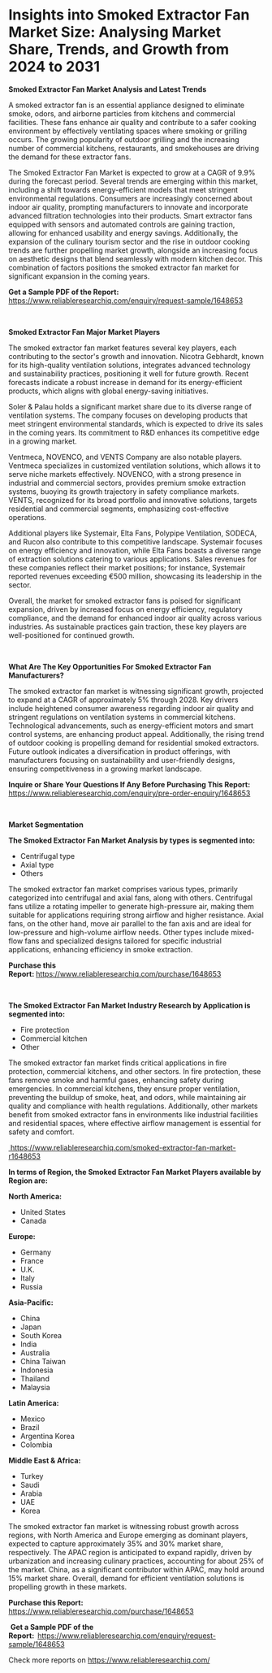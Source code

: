 <p><h1>Insights into Smoked Extractor Fan Market Size: Analysing Market Share, Trends, and Growth from 2024 to 2031</h1></p><p><strong>Smoked Extractor Fan Market Analysis and Latest Trends</strong></p>
<p><p>A smoked extractor fan is an essential appliance designed to eliminate smoke, odors, and airborne particles from kitchens and commercial facilities. These fans enhance air quality and contribute to a safer cooking environment by effectively ventilating spaces where smoking or grilling occurs. The growing popularity of outdoor grilling and the increasing number of commercial kitchens, restaurants, and smokehouses are driving the demand for these extractor fans.</p><p>The Smoked Extractor Fan Market is expected to grow at a CAGR of 9.9% during the forecast period. Several trends are emerging within this market, including a shift towards energy-efficient models that meet stringent environmental regulations. Consumers are increasingly concerned about indoor air quality, prompting manufacturers to innovate and incorporate advanced filtration technologies into their products. Smart extractor fans equipped with sensors and automated controls are gaining traction, allowing for enhanced usability and energy savings. Additionally, the expansion of the culinary tourism sector and the rise in outdoor cooking trends are further propelling market growth, alongside an increasing focus on aesthetic designs that blend seamlessly with modern kitchen decor. This combination of factors positions the smoked extractor fan market for significant expansion in the coming years.</p></p>
<p><strong>Get a Sample PDF of the Report:&nbsp;</strong> <a href="https://www.reliableresearchiq.com/enquiry/request-sample/1648653?utm_campaign=1900&utm_medium=2&utm_source=Github&utm_content=ia&utm_term=29122024&utm_id=smoked-extractor-fan">https://www.reliableresearchiq.com/enquiry/request-sample/1648653</a></p>
<p>&nbsp;</p>
<p><strong>Smoked Extractor Fan Major Market Players</strong></p>
<p><p>The smoked extractor fan market features several key players, each contributing to the sector's growth and innovation. Nicotra Gebhardt, known for its high-quality ventilation solutions, integrates advanced technology and sustainability practices, positioning it well for future growth. Recent forecasts indicate a robust increase in demand for its energy-efficient products, which aligns with global energy-saving initiatives.</p><p>Soler & Palau holds a significant market share due to its diverse range of ventilation systems. The company focuses on developing products that meet stringent environmental standards, which is expected to drive its sales in the coming years. Its commitment to R&D enhances its competitive edge in a growing market.</p><p>Ventmeca, NOVENCO, and VENTS Company are also notable players. Ventmeca specializes in customized ventilation solutions, which allows it to serve niche markets effectively. NOVENCO, with a strong presence in industrial and commercial sectors, provides premium smoke extraction systems, buoying its growth trajectory in safety compliance markets. VENTS, recognized for its broad portfolio and innovative solutions, targets residential and commercial segments, emphasizing cost-effective operations.</p><p>Additional players like Systemair, Elta Fans, Polypipe Ventilation, SODECA, and Rucon also contribute to this competitive landscape. Systemair focuses on energy efficiency and innovation, while Elta Fans boasts a diverse range of extraction solutions catering to various applications. Sales revenues for these companies reflect their market positions; for instance, Systemair reported revenues exceeding €500 million, showcasing its leadership in the sector.</p><p>Overall, the market for smoked extractor fans is poised for significant expansion, driven by increased focus on energy efficiency, regulatory compliance, and the demand for enhanced indoor air quality across various industries. As sustainable practices gain traction, these key players are well-positioned for continued growth.</p></p>
<p>&nbsp;</p>
<p><strong>What Are The Key Opportunities For Smoked Extractor Fan Manufacturers?</strong></p>
<p><p>The smoked extractor fan market is witnessing significant growth, projected to expand at a CAGR of approximately 5% through 2028. Key drivers include heightened consumer awareness regarding indoor air quality and stringent regulations on ventilation systems in commercial kitchens. Technological advancements, such as energy-efficient motors and smart control systems, are enhancing product appeal. Additionally, the rising trend of outdoor cooking is propelling demand for residential smoked extractors. Future outlook indicates a diversification in product offerings, with manufacturers focusing on sustainability and user-friendly designs, ensuring competitiveness in a growing market landscape.</p></p>
<p><strong>Inquire or Share Your Questions If Any Before Purchasing This Report:</strong> <a href="https://www.reliableresearchiq.com/enquiry/pre-order-enquiry/1648653?utm_campaign=1900&utm_medium=2&utm_source=Github&utm_content=ia&utm_term=29122024&utm_id=smoked-extractor-fan">https://www.reliableresearchiq.com/enquiry/pre-order-enquiry/1648653</a></p>
<p>&nbsp;</p>
<p><strong>Market Segmentation</strong></p>
<p><strong>The Smoked Extractor Fan Market Analysis by types is segmented into:</strong></p>
<p><ul><li>Centrifugal type</li><li>Axial type</li><li>Others</li></ul></p>
<p><p>The smoked extractor fan market comprises various types, primarily categorized into centrifugal and axial fans, along with others. Centrifugal fans utilize a rotating impeller to generate high-pressure air, making them suitable for applications requiring strong airflow and higher resistance. Axial fans, on the other hand, move air parallel to the fan axis and are ideal for low-pressure and high-volume airflow needs. Other types include mixed-flow fans and specialized designs tailored for specific industrial applications, enhancing efficiency in smoke extraction.</p></p>
<p><strong>Purchase this Report:&nbsp;</strong><a href="https://www.reliableresearchiq.com/purchase/1648653?utm_campaign=1900&utm_medium=2&utm_source=Github&utm_content=ia&utm_term=29122024&utm_id=smoked-extractor-fan">https://www.reliableresearchiq.com/purchase/1648653</a></p>
<p>&nbsp;</p>
<p><strong>The Smoked Extractor Fan Market Industry Research by Application is segmented into:</strong></p>
<p><ul><li>Fire protection</li><li>Commercial kitchen</li><li>Other</li></ul></p>
<p><p>The smoked extractor fan market finds critical applications in fire protection, commercial kitchens, and other sectors. In fire protection, these fans remove smoke and harmful gases, enhancing safety during emergencies. In commercial kitchens, they ensure proper ventilation, preventing the buildup of smoke, heat, and odors, while maintaining air quality and compliance with health regulations. Additionally, other markets benefit from smoked extractor fans in environments like industrial facilities and residential spaces, where effective airflow management is essential for safety and comfort.</p></p>
<p><a href="https://www.reliableresearchiq.com/smoked-extractor-fan-market-r1648653?utm_campaign=1900&utm_medium=2&utm_source=Github&utm_content=ia&utm_term=29122024&utm_id=smoked-extractor-fan">&nbsp;https://www.reliableresearchiq.com/smoked-extractor-fan-market-r1648653</a></p>
<p><strong>In terms of Region, the Smoked Extractor Fan Market Players available by Region are:</strong></p>
<p>
    <p> <strong> North America: </strong>
        <ul>
            <li>United States</li>
            <li>Canada</li>
        </ul>
        </p> 
    <p> <strong> Europe: </strong>
        <ul>
            <li>Germany</li>
            <li>France</li>
            <li>U.K.</li>
            <li>Italy</li>
            <li>Russia</li>
        </ul>
        </p> 
    <p> <strong> Asia-Pacific: </strong>
        <ul>
            <li>China</li>
            <li>Japan</li>
            <li>South Korea</li>
            <li>India</li>
            <li>Australia</li>
            <li>China Taiwan</li>
            <li>Indonesia</li>
            <li>Thailand</li>
            <li>Malaysia</li>
        </ul>
        </p> 
    <p> <strong> Latin America: </strong>
        <ul>
            <li>Mexico</li>
            <li>Brazil</li>
            <li>Argentina Korea</li>
            <li>Colombia</li>
        </ul>
        </p> 
    <p> <strong> Middle East & Africa: </strong>
        <ul>
            <li>Turkey</li>
            <li>Saudi</li>
            <li>Arabia</li>
            <li>UAE</li>
            <li>Korea</li>
        </ul>
    </p>
    </p>
<p><p>The smoked extractor fan market is witnessing robust growth across regions, with North America and Europe emerging as dominant players, expected to capture approximately 35% and 30% market share, respectively. The APAC region is anticipated to expand rapidly, driven by urbanization and increasing culinary practices, accounting for about 25% of the market. China, as a significant contributor within APAC, may hold around 15% market share. Overall, demand for efficient ventilation solutions is propelling growth in these markets.</p></p>
<p><strong>Purchase this Report: </strong><a href="https://www.reliableresearchiq.com/purchase/1648653?utm_campaign=1900&utm_medium=2&utm_source=Github&utm_content=ia&utm_term=29122024&utm_id=smoked-extractor-fan">https://www.reliableresearchiq.com/purchase/1648653</a></p>
<p>&nbsp;<strong>Get a Sample PDF of the Report:&nbsp;&nbsp;</strong><a href="https://www.reliableresearchiq.com/enquiry/request-sample/1648653?utm_campaign=1900&utm_medium=2&utm_source=Github&utm_content=ia&utm_term=29122024&utm_id=smoked-extractor-fan">https://www.reliableresearchiq.com/enquiry/request-sample/1648653</a></p>
<p><strong></strong></p>
<p>Check more reports on <a href="https://www.reliableresearchiq.com/?utm_campaign=1900&utm_medium=2&utm_source=Github&utm_content=ia&utm_term=29122024&utm_id=smoked-extractor-fan">https://www.reliableresearchiq.com/</a></p>